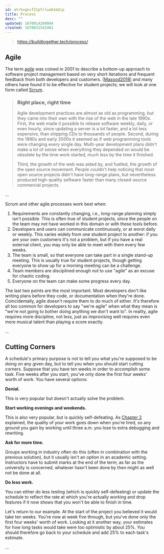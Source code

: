 ```yaml
---
id: atrkvgncf21pfrlua61m2cp
title: Process
desc: ""
updated: 1670914260904
created: 1670831542461
---
```


> https://buildtogether.tech/process/

## Agile

The term [agile](https://buildtogether.tech/glossary/#agile) was coined in 2001 to describe a bottom-up approach to software project management based on very short iterations and frequent feedback from both developers and customers. \[[Masood2018](https://buildtogether.tech/bibliography/#Masood2018)\] and many others have found it to be effective for student projects; we will look at one form called [Scrum](https://buildtogether.tech/glossary/#scrum).

> ### Right place, right time
>
> Agile development practices are almost as old as programming, but they came into their own with the rise of the web in the late 1990s. First, the web made it possible to release software weekly, daily, or even hourly, since updating a server is a lot faster, and a lot less expensive, than shipping CDs to thousands of people. Second, during the 1990s and early 2000s it seemed as if web programming tools were changing every single day. Multi-year development plans didn't make a lot of sense when everything they depended on would be obsolete by the time work started, much less by the time it finished.
>
> Third, the growth of the web was aided by, and fuelled, the growth of the open source movement. People couldn't help noticing that most open source projects didn't have long-range plans, but nevertheless produced high-quality software faster than many closed-source commercial projects.

...

Scrum and other agile processes work best when:

1. Requirements are constantly changing, i.e., long-range planning simply isn't possible. This is often true of student projects, since the people on the team may not have worked in this domain or with these tools before.
2. Developers and users can communicate continuously, or at worst daily or weekly. This varies widely from one student project to another: if you are your own customers it's not a problem, but if you have a real external client, you may only be able to meet with them every few weeks.
3. The team is small, so that everyone can take part in a single stand-up meeting. This is usually true for student projects, though getting everyone to show up for a morning meeting can be a challenge.
4. Team members are disciplined enough not to use "agile" as an excuse for chaotic coding.
5. Everyone on the team can make some progress every day.

The last two points are the most important. Most developers don't like writing plans before they code, or documentation when they're done. Coincidentally, agile doesn't require them to do much of either. It's therefore all too common for developers to say "we're agile" when what they mean is "we're not going to bother doing anything we don't want to". In reality, agile requires more discipline, not less, just as improvising well requires even more musical talent than playing a score exactly.

...

## Cutting Corners

A schedule's primary purpose is not to tell you what you're supposed to be doing on any given day, but to tell you when you should start cutting corners. Suppose that you have ten weeks in order to accomplish some task. Five weeks after you start, you've only done the first four weeks' worth of work. You have several options:

**Denial.**

This is very popular but doesn't actually solve the problem.

**Start working evenings and weekends.**

This is also very popular, but is quickly self-defeating. As [Chapter 2](https://buildtogether.tech/important/) explained, the quality of your work goes down when you're tired, so any ground you gain by working until three a.m. you lose to extra debugging and rewriting.

**Ask for more time.**

Groups working in industry often do this (often in combination with the previous solution), but it usually isn't an option in an academic setting. Instructors have to submit marks at the end of the term; as far as the university is concerned, whatever hasn't been done by then might as well not be done at all.

**Do less work.**

You can either do less testing (which is quickly self-defeating) or update the schedule to reflect the rate at which you're actually working and drop features if it now shows that you won't be able to finish in time.

Let's return to our example. At the start of the project you believed it would take ten weeks. You're now at week five through, but you've done only the first four weeks' worth of work. Looking at it another way, your estimates for how long tasks would take were too optimistic by about 25%. You should therefore go back to your schedule and add 25% to each task's estimate.

...
